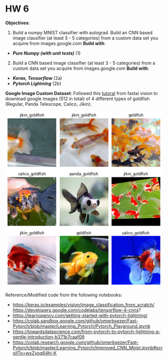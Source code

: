 # HW 6

**Objectives**: 
1. Build a numpy MNIST classifier with autograd. Build an CNN based image classifier (at least 3 - 5 categories) from a custom data set you acquire from images.google.com
**Build with**:
* _**Pure Numpy (with unit tests)**_ (1) 

2. Build a CNN based image classifier (at least 3 - 5 categories) from a custom data set you acquire from images.google.com
**Build with**:
* _**Keras, Tensorflow**_ (2a) 
* _**Pytorch Lightning**_ (2b) 


**Google Image Custom Dataset**:
Followed this [tutoral](https://colab.research.google.com/github/fastai/course-v3/blob/master/nbs/dl1/lesson2-download.ipynb#scrollTo=UxMJK_UJbIAO) from fastai vision to download google images (512 in total) of 4 different types of goldfish (Regular, Panda Telescope, Calico, Jikin). 

![](goldfish_data.png)

Reference/Modified code from the following notebooks: 
* https://keras.io/examples/vision/image_classification_from_scratch/
https://developers.google.com/codelabs/tensorflow-4-cnns?
* https://learnopencv.com/getting-started-with-pytorch-lightning/
* https://colab.sandbox.google.com/github/omerbsezer/Fast-Pytorch/blob/master/Learning_Pytorch/Pytorch_Playground.ipynb
* https://towardsdatascience.com/from-pytorch-to-pytorch-lightning-a-gentle-introduction-b371b7caaf09
* https://colab.research.google.com/github/omerbsezer/Fast-Pytorch/blob/master/Learning_Pytorch/Improved_CNN_Mnist.ipynb#scrollTo=wxZyoq64hj-K
